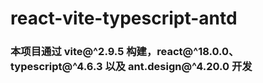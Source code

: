 # react-vite-typescript-antd

### 本项目通过 vite@^2.9.5 构建，react@^18.0.0、typescript@^4.6.3 以及 ant.design@^4.20.0 开发
